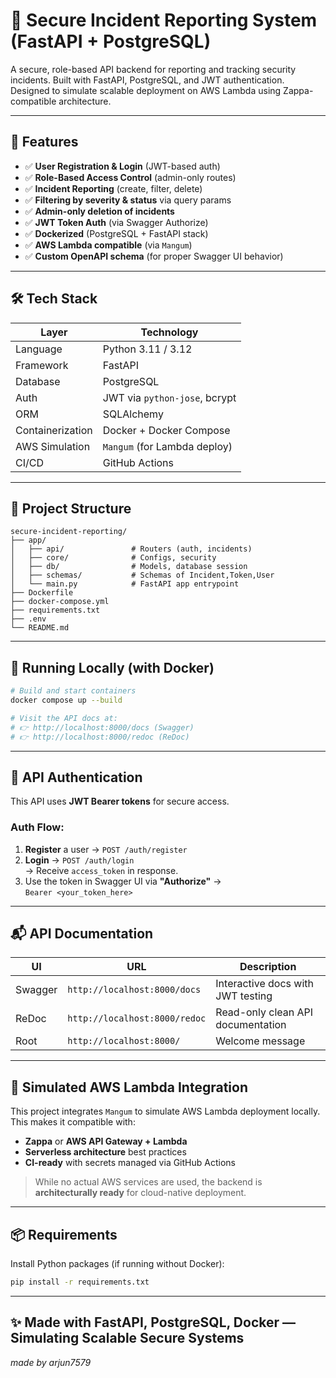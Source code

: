 # 🔐 Secure Incident Reporting System (FastAPI + PostgreSQL)

A secure, role-based API backend for reporting and tracking security incidents. Built with FastAPI, PostgreSQL, and JWT authentication. Designed to simulate scalable deployment on AWS Lambda using Zappa-compatible architecture.

---

## 🚀 Features

- ✅ **User Registration & Login** (JWT-based auth)
- ✅ **Role-Based Access Control** (admin-only routes)
- ✅ **Incident Reporting** (create, filter, delete)
- ✅ **Filtering by severity & status** via query params
- ✅ **Admin-only deletion of incidents**
- ✅ **JWT Token Auth** (via Swagger Authorize)
- ✅ **Dockerized** (PostgreSQL + FastAPI stack)
- ✅ **AWS Lambda compatible** (via `Mangum`)
- ✅ **Custom OpenAPI schema** (for proper Swagger UI behavior)

---

## 🛠️ Tech Stack

| Layer          | Technology                     |
|----------------|--------------------------------|
| Language       | Python 3.11 / 3.12              |
| Framework      | FastAPI                        |
| Database       | PostgreSQL                     |
| Auth           | JWT via `python-jose`, bcrypt  |
| ORM            | SQLAlchemy                     |
| Containerization| Docker + Docker Compose       |
| AWS Simulation | `Mangum` (for Lambda deploy)   |
| CI/CD          | GitHub Actions                 |

---

## 📂 Project Structure

```
secure-incident-reporting/
├── app/
│   ├── api/               # Routers (auth, incidents)
│   ├── core/              # Configs, security
│   ├── db/                # Models, database session
│   ├── schemas/           # Schemas of Incident,Token,User
│   └── main.py            # FastAPI app entrypoint
├── Dockerfile
├── docker-compose.yml
├── requirements.txt
├── .env
└── README.md
```

---

## 🐳 Running Locally (with Docker)

```bash
# Build and start containers
docker compose up --build

# Visit the API docs at:
# 👉 http://localhost:8000/docs (Swagger)
# 👉 http://localhost:8000/redoc (ReDoc)
```

---

## 🔐 API Authentication

This API uses **JWT Bearer tokens** for secure access.

### Auth Flow:
1. **Register** a user → `POST /auth/register`
2. **Login** → `POST /auth/login`  
   → Receive `access_token` in response.
3. Use the token in Swagger UI via **"Authorize"** →  
   `Bearer <your_token_here>`

---

## 📬 API Documentation

| UI       | URL                         | Description                          |
|----------|-----------------------------|--------------------------------------|
| Swagger  | `http://localhost:8000/docs`  | Interactive docs with JWT testing    |
| ReDoc    | `http://localhost:8000/redoc` | Read-only clean API documentation    |
| Root     | `http://localhost:8000/`      | Welcome message                      |


---

## 🧩 Simulated AWS Lambda Integration

This project integrates `Mangum` to simulate AWS Lambda deployment locally. This makes it compatible with:

- **Zappa** or **AWS API Gateway + Lambda**
- **Serverless architecture** best practices
- **CI-ready** with secrets managed via GitHub Actions

> While no actual AWS services are used, the backend is **architecturally ready** for cloud-native deployment.

---

## 📦 Requirements

Install Python packages (if running without Docker):

```bash
pip install -r requirements.txt
```

---

## ✨ Made with FastAPI, PostgreSQL, Docker — Simulating Scalable Secure Systems

_made by arjun7579_
